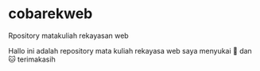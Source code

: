 # cobarekweb
Rpository matakuliah rekayasan web

Hallo ini adalah repository mata kuliah rekayasa web
saya menyukai 🐒 dan 🐱
terimakasih
